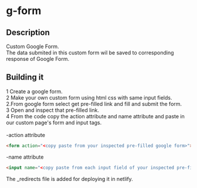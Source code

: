 # g-form
## Description
Custom Google Form.<br>
The data submited in this custom form wil be saved to corresponding response of Google Form.
## Building it
1 Create a google form.<br>
2 Make your own custom form using html css with same input fields.<br>
2.From google form select get pre-filled link and fill and submit the form.<br>
3 Open and inspect that pre-filled link.<br>
4 From the code copy the action attribute and name attribute and paste in our custom page's form and input tags.<br>  
-action attribute
```html
<form action="<copy paste from your inspected pre-filled google form>"></form>
```
-name attribute
```html
<input name="<copy paste from each input field of your inspected pre-filled google form>"></input>
```
The _redirects file is added for deploying it in netlify.
